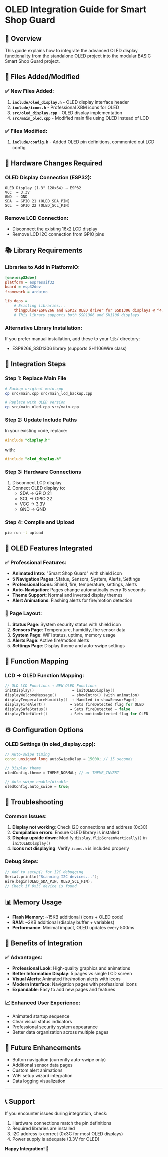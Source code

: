 # OLED Integration Guide for Smart Shop Guard

## 🎯 Overview
This guide explains how to integrate the advanced OLED display functionality from the standalone OLED project into the modular BASIC Smart Shop Guard project.

## 📁 Files Added/Modified

### ✅ New Files Added:
1. **`include/oled_display.h`** - OLED display interface header
2. **`include/icons.h`** - Professional XBM icons for OLED
3. **`src/oled_display.cpp`** - OLED display implementation
4. **`src/main_oled.cpp`** - Modified main file using OLED instead of LCD

### ✅ Files Modified:
1. **`include/config.h`** - Added OLED pin definitions, commented out LCD config

## 🔧 Hardware Changes Required

### OLED Display Connection (ESP32):
```
OLED Display (1.3" 128x64) → ESP32
VCC  → 3.3V
GND  → GND  
SDA  → GPIO 21 (OLED_SDA_PIN)
SCL  → GPIO 22 (OLED_SCL_PIN)
```

### Remove LCD Connection:
- Disconnect the existing 16x2 LCD display
- Remove LCD I2C connection from GPIO pins

## 📚 Library Requirements

### Libraries to Add in PlatformIO:
```ini
[env:esp32dev]
platform = espressif32
board = esp32dev
framework = arduino

lib_deps = 
    # Existing libraries...
    thingpulse/ESP8266 and ESP32 OLED driver for SSD1306 displays @ ^4.4.0
    # This library supports both SSD1306 and SH1106 displays
```

### Alternative Library Installation:
If you prefer manual installation, add these to your `lib/` directory:
- ESP8266_SSD1306 library (supports SH1106Wire class)

## 🚀 Integration Steps

### Step 1: Replace Main File
```bash
# Backup original main.cpp
cp src/main.cpp src/main_lcd_backup.cpp

# Replace with OLED version
cp src/main_oled.cpp src/main.cpp
```

### Step 2: Update Include Paths
In your existing code, replace:
```cpp
#include "display.h"
```
with:
```cpp
#include "oled_display.h"
```

### Step 3: Hardware Connections
1. Disconnect LCD display
2. Connect OLED display to:
   - SDA → GPIO 21
   - SCL → GPIO 22
   - VCC → 3.3V
   - GND → GND

### Step 4: Compile and Upload
```bash
pio run -t upload
```

## 🎨 OLED Features Integrated

### ✅ Professional Features:
- **Animated Intro**: "Smart Shop Guard" with shield icon
- **5 Navigation Pages**: Status, Sensors, System, Alerts, Settings
- **Professional Icons**: Shield, fire, temperature, settings, alerts
- **Auto-Navigation**: Pages change automatically every 15 seconds
- **Theme Support**: Normal and inverted display themes
- **Alert Animations**: Flashing alerts for fire/motion detection

### 📱 Page Layout:
1. **Status Page**: System security status with shield icon
2. **Sensors Page**: Temperature, humidity, fire sensor data
3. **System Page**: WiFi status, uptime, memory usage
4. **Alerts Page**: Active fire/motion alerts
5. **Settings Page**: Display theme and auto-swipe settings

## 🔄 Function Mapping

### LCD → OLED Function Mapping:
```cpp
// OLD LCD Functions → NEW OLED Functions
initDisplay()                 → initOLEDDisplay()
displayWelcomeMessage()       → showIntro() (with animation)
displayTemperatureHumidity()  → Handled in showSensorPage()
displayFireAlert()           → Sets fireDetected flag for OLED
displaySafeStatus()          → Sets fireDetected = false
displayThiefAlert()          → Sets motionDetected flag for OLED
```

## ⚙️ Configuration Options

### OLED Settings (in oled_display.cpp):
```cpp
// Auto-swipe timing
const unsigned long autoSwipeDelay = 15000; // 15 seconds

// Display theme
oledConfig.theme = THEME_NORMAL; // or THEME_INVERT

// Auto-swipe enable/disable
oledConfig.auto_swipe = true;
```

## 🐛 Troubleshooting

### Common Issues:
1. **Display not working**: Check I2C connections and address (0x3C)
2. **Compilation errors**: Ensure OLED library is installed
3. **Display upside down**: Modify `display.flipScreenVertically()` in `initOLEDDisplay()`
4. **Icons not displaying**: Verify `icons.h` is included properly

### Debug Steps:
```cpp
// Add to setup() for I2C debugging
Serial.println("Scanning I2C devices...");
Wire.begin(OLED_SDA_PIN, OLED_SCL_PIN);
// Check if 0x3C device is found
```

## 📊 Memory Usage
- **Flash Memory**: ~15KB additional (icons + OLED code)
- **RAM**: ~2KB additional (display buffer + variables)
- **Performance**: Minimal impact, OLED updates every 500ms

## 🎯 Benefits of Integration

### ✅ Advantages:
- **Professional Look**: High-quality graphics and animations
- **Better Information Display**: 5 pages vs single LCD screen
- **Visual Alerts**: Animated fire/motion alerts with icons
- **Modern Interface**: Navigation pages with professional icons
- **Expandable**: Easy to add new pages and features

### 📈 Enhanced User Experience:
- Animated startup sequence
- Clear visual status indicators
- Professional security system appearance
- Better data organization across multiple pages

## 🔮 Future Enhancements
- Button navigation (currently auto-swipe only)
- Additional sensor data pages
- Custom alert animations
- WiFi setup wizard integration
- Data logging visualization

---

## 📞 Support
If you encounter issues during integration, check:
1. Hardware connections match the pin definitions
2. Required libraries are installed
3. I2C address is correct (0x3C for most OLED displays)
4. Power supply is adequate (3.3V for OLED)

**Happy Integration!** 🚀